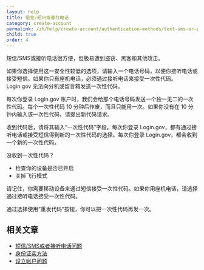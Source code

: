 ```yaml
---
layout: help
title: 信息/短讯或者打电话
category: create-account
permalink: /zh/help/create-account/authentication-methods/text-sms-or-phone-call/
child: true
order: 4
---
```


短信/SMS或接听电话很方便，但极易遭到盗窃、黑客和其他攻击。

如果你选择使用这一安全性较低的选项，请输入一个电话号码，以便你接听电话或接受短信。如果你只有座机电话，必须通过接听电话来接受一次性代码。Login.gov 无法向分机或留言箱发送一次性代码。

每次你登录 Login.gov 账户时，我们会给那个电话号码发送一个独一无二的一次性代码。每个一次性代码 10 分钟后作废，而且只能用一次。如果你没有在 10 分钟内输入该一次性代码，请提出新代码请求。

收到代码后，请将其输入“一次性代码”字段。每次你登录 Login.gov，都有通过接听电话或接受短信得到新的一次性代码的选择。每次你登录 Login.gov，都会收到一个新的一次性代码。

<div id="didn-t-receive-your-one-time-code">没收到一次性代码？</div>

* 检查你的设备是否已开启
* 关掉飞行模式

请记住，你需要移动设备来通过短信接受一次性代码。如果你用座机电话，请选择通过接听电话接受一次性代码。

通过选择使用“重发代码”按钮，你可以把一次性代码再发一次。


## 相关文章

* [短信/SMS或者接听电话问题](/zh/help/trouble-signing-in/authentication/issues-with-text-sms-phone-call/)
* [身份证实方法](/zh/help/create-account/authentication-methods/)
* [设立帐户问题](/zh/help/create-account/issues-creating-an-account/)
